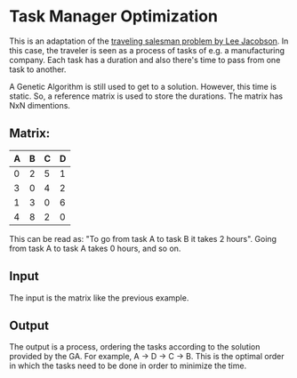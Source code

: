 Task Manager Optimization
===============

<p>This is an adaptation of the <a href="http://www.theprojectspot.com/tutorial-post/applying-a-genetic-algorithm-to-the-travelling-salesman-problem/5" target="_blank">traveling salesman problem by Lee Jacobson</a>. 
In this case, the traveler is seen as a process of tasks of e.g. a manufacturing company. Each task has a duration and also there's time to pass from one task to another.</p>

<p>A Genetic Algorithm is still used to get to a solution. However, this time is static. So, a reference matrix is used to store the durations. The matrix has NxN dimentions.</p>

## Matrix:

| A | B | C | D |
|---|---|---|---|
| 0 | 2 | 5 | 1 |
| 3 | 0 | 4 | 2 |
| 1 | 3 | 0 | 6 |
| 4 | 8 | 2 | 0 |

This can be read as: "To go from task A to task B it takes 2 hours". Going from task A to task A takes 0 hours, and so on.

## Input
<p>The input is the matrix like the previous example.</p>

## Output
<p>The output is a process, ordering the tasks according to the solution provided by the GA. For example, 
A -> D -> C -> B. This is the optimal order in which the tasks need to be done in order to minimize the time.</p>